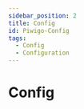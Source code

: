 ```yaml
---
sidebar_position: 2
title: Config
id: Piwigo-Config
tags:
  - Config
  - Configuration
---
```


# Config

